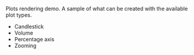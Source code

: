 Plots rendering demo. A sample of what can be created with the available plot types.
* Candlestick
* Volume
* Percentage axis
* Zooming